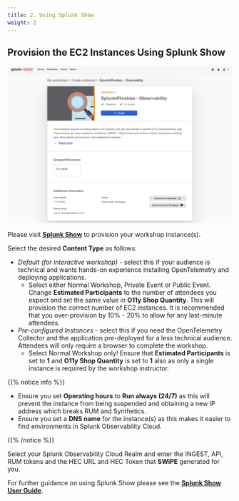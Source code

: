 ```yaml
---
title: 2. Using Splunk Show
weight: 2
---
```


## Provision the EC2 Instances Using Splunk Show

![Splunk Show](../images/splunk-show.png)

Please visit [**Splunk Show**](https://show.splunk.com/template/262/?type=workshop) to provision your workshop instance(s).

Select the desired **Content Type** as follows:

- _Default (for interactive workshop)_ - select this if your audience is technical and wants hands-on experience installing OpenTelemetry and deploying applications.
  - Select either Normal Workshop, Private Event or Public Event. Change **Estimated Participants** to the number of attendees you expect and set the same value in **O11y Shop Quantity**. This will provision the correct number of EC2 instances. It is recommended that you over-provision by 10% - 20% to allow for any last-minute attendees.
- _Pre-configured Instances_ - select this if you need the OpenTelemetry Collector and the application pre-deployed for a less technical audience. Attendees will only require a browser to complete the workshop.
  - Select Normal Workshop only! Ensure that **Estimated Participants** is set to **1** and **O11y Shop Quantity** is set to **1** also as only a single instance is required by the workshop instructor.

{{% notice info %}}

- Ensure you set **Operating hours** to **Run always (24/7)** as this will prevent the instance from being suspended and obtaining a new IP address which breaks RUM and Synthetics.
- Ensure you set a **DNS name** for the instance(s) as this makes it easier to find environments in Splunk Observability Cloud.

{{% /notice %}}

Select your Splunk Observability Cloud Realm and enter the INGEST, API, RUM tokens and the HEC URL and HEC Token that **SWiPE** generated for you.

For further guidance on using Splunk Show please see the [**Splunk Show User Guide**](http://go/show/user-guide).
